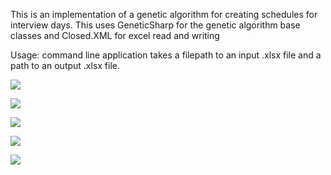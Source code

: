 This is an implementation of a genetic algorithm for creating schedules for interview days. This uses GeneticSharp for the genetic algorithm base classes and Closed.XML for excel read and writing

Usage: command line application takes a filepath to an input .xlsx file and a path to an output .xlsx file.

![](https://github.com/OliverWingY/InterviewScheduler/tree/main/Documentation/Genome%20explanation.PNG)

![](https://github.com/OliverWingY/InterviewScheduler/tree/main/Documentation/Genome%20explanation%202.PNG)

![](https://github.com/OliverWingY/InterviewScheduler/tree/main/Documentation/Mutator%20explanation.PNG)

![](https://github.com/OliverWingY/InterviewScheduler/tree/main/Documentation/Crossover%20explanation.PNG)

![](https://github.com/OliverWingY/InterviewScheduler/tree/main/Documentation/Fitness%20explanation.PNG)


